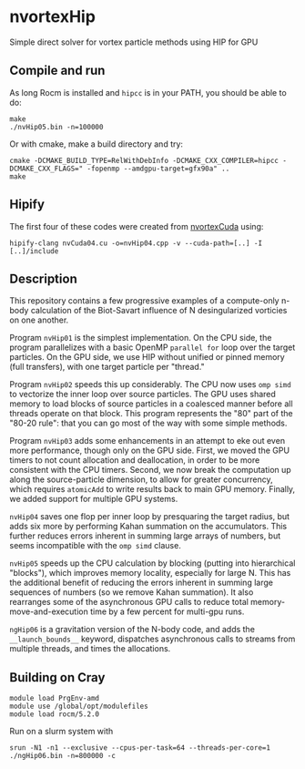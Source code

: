 # nvortexHip
Simple direct solver for vortex particle methods using HIP for GPU

## Compile and run
As long Rocm is installed and `hipcc` is in your PATH, you should be able to do:

    make
    ./nvHip05.bin -n=100000

Or with cmake, make a build directory and try:

    cmake -DCMAKE_BUILD_TYPE=RelWithDebInfo -DCMAKE_CXX_COMPILER=hipcc -DCMAKE_CXX_FLAGS=" -fopenmp --amdgpu-target=gfx90a" ..
    make

## Hipify
The first four of these codes were created from [nvortexCuda](https://github.com/markstock/nvortexCuda) using:

    hipify-clang nvCuda04.cu -o=nvHip04.cpp -v --cuda-path=[..] -I [..]/include

## Description
This repository contains a few progressive examples of a compute-only n-body calculation
of the Biot-Savart influence of N desingularized vorticies on one another.

Program `nvHip01` is the simplest implementation. On the CPU side, the program parallelizes
with a basic OpenMP `parallel for` loop over the target particles. On the GPU side, we use HIP
without unified or pinned memory (full transfers), with one target particle per "thread."

Program `nvHip02` speeds this up considerably. The CPU now uses `omp simd` to vectorize the
inner loop over source particles. The GPU uses shared memory to load blocks of source particles
in a coalesced manner before all threads operate on that block. This program represents the
"80" part of the "80-20 rule": that you can go most of the way with some simple methods.

Program `nvHip03` adds some enhancements in an attempt to eke out even more performance, though
only on the GPU side. First, we moved the GPU timers to not count allocation and deallocation,
in order to be more consistent with the CPU timers. Second, we now break the computation up
along the source-particle dimension, to allow for greater concurrency, which requires `atomicAdd`
to write results back to main GPU memory. Finally, we added support for multiple GPU systems.

`nvHip04` saves one flop per inner loop by presquaring the target radius, but adds 
six more by performing Kahan summation on the accumulators. This further reduces errors inherent
in summing large arrays of numbers, but seems incompatible with the `omp simd` clause.

`nvHip05` speeds up the CPU calculation by blocking (putting into hierarchical "blocks"),
which improves memory locality, especially for large N. This has the additional benefit of reducing
the errors inherent in summing large sequences of numbers (so we remove Kahan summation).
It also rearranges some of the asynchronous GPU calls to reduce total memory-move-and-execution time
by a few percent for multi-gpu runs.

`ngHip06` is a gravitation version of the N-body code, and adds the `__launch_bounds__` keyword,
dispatches asynchronous calls to streams from multiple threads, and times the allocations.

## Building on Cray
    module load PrgEnv-amd
    module use /global/opt/modulefiles
    module load rocm/5.2.0

Run on a slurm system with

    srun -N1 -n1 --exclusive --cpus-per-task=64 --threads-per-core=1 ./ngHip06.bin -n=800000 -c

